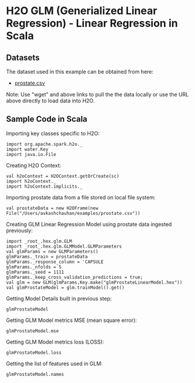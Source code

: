 # H2O GLM (Generialized Linear Regression) - Linear Regression in Scala #

## Datasets ##
The dataset used in this example can be obtained from here:
 - [prostate.csv](https://raw.githubusercontent.com/Avkash/mldl/master/data/prostate.csv)

Note: Use "wget" and above links to pull the the data locally or use the URL above directly to load data into H2O.

## Sample Code in Scala ##

Importing key classes specific to H2O:
```
import org.apache.spark.h2o._
import water.Key
import java.io.File
```

Creating H2O Context:
```
val h2oContext = H2OContext.getOrCreate(sc)
import h2oContext._
import h2oContext.implicits._
```

Importing prostate data from a file stored on local file system:
```
val prostateData = new H2OFrame(new File("/Users/avkashchauhan/examples/prostate.csv"))
```

Creating GLM Linear Regression Model using prostate data ingested previously:
```
import _root_.hex.glm.GLM
import _root_.hex.glm.GLMModel.GLMParameters
val glmParams = new GLMParameters()
glmParams._train = prostateData
glmParams._response_column = 'CAPSULE
glmParams._nfolds = 5
glmParams._seed = 1111
glmParams._keep_cross_validation_predictions = true;
val glm = new GLM(glmParams,Key.make("glmProstateLinearModel.hex"))
val glmProstateModel = glm.trainModel().get()
```

Getting Model Details built in previous step:
```
glmProstateModel
```

Getting GLM Model metrics MSE (mean square error):
```
glmProstateModel.mse
```

Getting GLM Model metrics loss (LOSS):
```
glmProstateModel.loss
```

Getting the list of features used in GLM:
```
glmProstateModel.names
```




